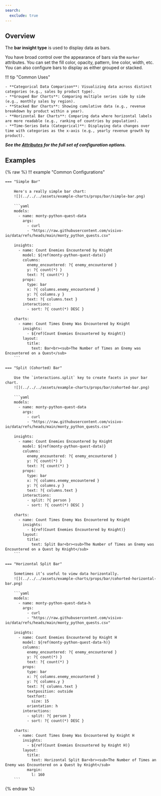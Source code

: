 ```yaml
---
search:
  exclude: true
---
```


<!--start-->

## Overview

The **bar insight type** is used to display data as bars.

You have broad control over the appearance of bars via the `marker` attributes. You can set the fill color, opacity, pattern, line color, width, etc. You can also configure bars to display as either grouped or stacked.

!!! tip "Common Uses"

    - **Categorical Data Comparison**: Visualizing data across distinct categories (e.g., sales by product type).
    - **Grouped Bar Charts**: Comparing multiple series side by side (e.g., monthly sales by region).
    - **Stacked Bar Charts**: Showing cumulative data (e.g., revenue breakdown by product within a year).
    - **Horizontal Bar Charts**: Comparing data where horizontal labels are more readable (e.g., ranking of countries by population).
    - **Time-Series Data (Categorical)**: Displaying data changes over time with categories as the x-axis (e.g., yearly revenue growth by product).

_**See the [Attributes](../../configuration/Insight/Props/Bar/#attributes) for the full set of configuration options.**_

## Examples

{% raw %}
!!! example "Common Configurations"

    === "Simple Bar"

        Here's a really simple bar chart:
        ![](../../../assets/example-charts/props/bar/simple-bar.png)

        ```yaml
        models:
          - name: monty-python-quest-data
            args:
              - curl
              - "https://raw.githubusercontent.com/visivo-io/data/refs/heads/main/monty_python_quests.csv"

        insights:
          - name: Count Enemies Encountered by Knight
            model: ${ref(monty-python-quest-data)}
            columns:
              enemy_encountered: ?{ enemy_encountered }
              y: ?{ count(*) }
              text: ?{ count(*) }
            props:
              type: bar
              x: ?{ columns.enemy_encountered }
              y: ?{ columns.y }
              text: ?{ columns.text }
            interactions:
              - sort: ?{ count(*) DESC }

        charts:
          - name: Count Times Enemy Was Encountered by Knight
            insights:
              - ${ref(Count Enemies Encountered by Knight)}
            layout:
              title:
                text: Bar<br><sub>The Number of Times an Enemy was Encountered on a Quest</sub>
        ```

    === "Split (Cohorted) Bar"

        Use the `interactions.split` key to create facets in your bar chart.
        ![](../../../assets/example-charts/props/bar/cohorted-bar.png)

        ```yaml
        models:
          - name: monty-python-quest-data
            args:
              - curl
              - "https://raw.githubusercontent.com/visivo-io/data/refs/heads/main/monty_python_quests.csv"

        insights:
          - name: Count Enemies Encountered by Knight
            model: ${ref(monty-python-quest-data)}
            columns:
              enemy_encountered: ?{ enemy_encountered }
              y: ?{ count(*) }
              text: ?{ count(*) }
            props:
              type: bar
              x: ?{ columns.enemy_encountered }
              y: ?{ columns.y }
              text: ?{ columns.text }
            interactions:
              - split: ?{ person }
              - sort: ?{ count(*) DESC }

        charts:
          - name: Count Times Enemy Was Encountered by Knight
            insights:
              - ${ref(Count Enemies Encountered by Knight)}
            layout:
              title:
                text: Split Bar<br><sub>The Number of Times an Enemy was Encountered on a Quest by Knight</sub>
        ```

    === "Horizontal Split Bar"

        Sometimes it’s useful to view data horizontally.
        ![](../../../assets/example-charts/props/bar/cohorted-horizontal-bar.png)

        ```yaml
        models:
          - name: monty-python-quest-data-h
            args:
              - curl
              - "https://raw.githubusercontent.com/visivo-io/data/refs/heads/main/monty_python_quests.csv"

        insights:
          - name: Count Enemies Encountered by Knight H
            model: ${ref(monty-python-quest-data-h)}
            columns:
              enemy_encountered: ?{ enemy_encountered }
              y: ?{ count(*) }
              text: ?{ count(*) }
            props:
              type: bar
              x: ?{ columns.enemy_encountered }
              y: ?{ columns.y }
              text: ?{ columns.text }
              textposition: outside
              textfont:
                size: 15
              orientation: h
            interactions:
              - split: ?{ person }
              - sort: ?{ count(*) DESC }

        charts:
          - name: Count Times Enemy Was Encountered by Knight H
            insights:
              - ${ref(Count Enemies Encountered by Knight H)}
            layout:
              title:
                text: Horizontal Split Bar<br><sub>The Number of Times an Enemy was Encountered on a Quest by Knight</sub>
              margin:
                l: 160
        ```

{% endraw %}

<!--end-->
